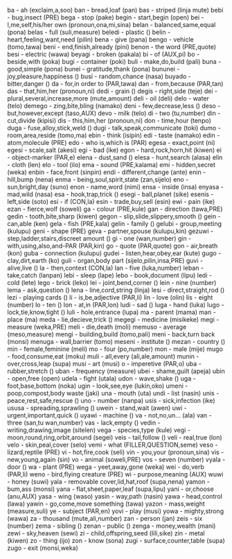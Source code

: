 
ba - ah (exclaim,a,soo)
ban - bread,loaf (pan)
bas - striped (linja mute)
bebi - bug,insect (PRE)
bega - stop (pake)
begin - start,begin (open)
bei - I,me,self,his/her own (pronoun,ona,mi,sina)
belan - balanced,same,equal (pona)
belas - full (suli,measure)
beledi - plastic ()
belin - heart,feeling,want,need (pilin)
bena - give (pana)
bengo - vehicle (tomo,tawa)
beni - end,finish,already (pini)
benon - the word (PRE,quote)
besi - electric (wawa)
beyagi - broken (pakala)
bi - of (AUX,pi)
bo - beside,with (poka)
bugi - container (poki)
buli - make,do,build (pali)
buna - good,simple (pona)
bunei - gratitude,thank (pona)
bununei - joy,pleasure,happiness ()
busi - random,chance (nasa)
buyado - bitter,danger ()
da - for,in order to (PAR,tawa)
dan - from,because (PAR,tan)
das - that,him,her (pronoun,ni)
dedi - grain ()
degis - right,side (teje)
dei - plural,several,increase,more (mute,amount)
deli - oil (deli)
delo - water (telo)
demego - zing,bite,bling (namako)
deni - few,decrease,less ()
deso - but,however,except (taso,AUX)
devo - milk (telo)
di - two (tu,number)
din - cut,divide (kipisi)
dis - this,him,her (pronoun,ni)
don - time,hour (tenpo)
duga - fuse,alloy,stick,weld ()
dugi - talk,speak,communicate (toki)
dumo - room,area,reside (tomo,ma)
ebin - think (isipin)
edi - taste (namako)
edin - atom,molecule (PRE)
edo - who is,which is (PAR)
egesa - exact,point (ni)
egesi - scale,salt (akesi)
egi - bad (ike)
egon - hard,rock,horn,hit (kiwen)
ei - object-marker (PAR,e)
elena - dust,sand ()
elesa - hunt,search (alasa)
elin - cloth (len)
elo - tool (ilo)
ema - sound (PRE,kalama)
emi - hidden,secret (weka)
enbin - face,front (sinpin)
endi - different,change (ante)
enin - hill,bump (nena)
enma - being,soul,spirit,state (zan,sijelo)
eno - sun,bright,day (suno)
enon - name,word (nimi)
ensa - inside (insa)
enyasa - mad,wild (nasa)
esa - hook,trap,trick ()
esegi - ball,planet (sike)
esenis - left,side (soto)
esi - if (CON,la)
esin - trade,buy,sell (esin)
ewi - pain (ike)
ezan - fierce,wolf (soweli)
ga - colour (PRE,kule)
gan - direction (tawa,PRE)
gedin - tooth,bite,sharp (kiwen)
gegon - slip,slide,slippery,smooth ()
gein - can,able (ken)
gela - fish (PRE,kala)
gelin - family ()
gelubi - group,meeting (kulupu)
geni - shape (PRE)
geva - partner,spouse (kulupu,kin)
gezuwi - step,ladder,stairs,discreet amount ()
gi - one (wan,number)
gin - with,using,also,and-PAR (PAR,kin)
go - quote (PAR,quote)
gon - air,breath (kon)
guba - connection (kulupu)
gudei - listen,hear,obey,ear (kute)
gugo - clay,dirt,earth (ko)
guli - organ,body part (sijelo,pilin,insa,PRE)
guvi - alive,live ()
la - then,context (CON,la)
lan - five (luka,number)
leban - take,catch (lanpan)
lebi - sleep (lape)
lebo - book,document (lipu)
ledi - cold (lete)
lego - brick (leko)
lei - joint,bend,corner ()
lein - nine (number)
lema - ask,question ()
lena - line,cord,string (linja)
lesi - direct,straight,rod ()
lezi - playing cards ()
li - is,be,adjective (PAR,li)
lin - love (olin)
lis - eight (number)
lo - ten ()
lon - at,in (PAR,lon)
ludi - sad ()
luga - hand (luka)
lugo - lock,tie,know,tight ()
luli - hole,entrance (lupa)
ma - parent (mama)
man - place (ma)
meda - lie,decieve,trick ()
megegi - medicine (misikeke)
megi - measure (weka,PRE)
meli - die,death (moli)
memuso - average (meso,measure)
mengi - building,build (tomo,pali)
meni - back,turn back (monsi)
menuga - wall,barrier (tomo)
meseni - institute ()
mezan - country ()
min - female,feminine (meli)
mo - four (po,number)
mon - male (mije)
mugo - food,consume,eat (moku)
muli - all,every (ali,ale,amount)
munin - over,cross,leap (supa)
musi - art (musi)
o - imperetive (PAR,o)
uba - rubber,stretch ()
uban - frequency (measure)
ubei - shame,guilt (apeja)
ubin - open,free (open)
udela - fight (utala)
udon - wave,shake ()
uga - foot,base,bottom (noka)
ugin - look,see,eye (lukin,oko)
umeni - poop,compost,body waste (jaki)
una - mouth (uta)
undi - list (nasin)
unis - peace,rest,safe,rescue ()
uno - number (nanpa)
usis - sick,infection (ike)
ususa - spreading,sprawling ()
uwein - stand,wait (awen)
uwi - urgent,important,quick ()
uyawi - machine ()
va - not,no,un... (ala)
van - three (san,tu wan,number)
vas - lack,empty ()
vedin - writing,drawing,image (sitelen)
vega - species,type (kule)
vegi - moon,round,ring,orbit,around (segei)
veis - tail,follow ()
veli - real,true (lon)
velo - skin,peal,cover (selo)
vemi - what (FILLER,QUESTION,seme)
veso - lizard,reptile (PRE)
vi - hot,fire,cook (seli)
vin - you,your (pronoun,sina)
vis - new,young,again (sin)
vo - animal (soweli,PRE)
vos - seven (number)
vyala - door ()
wa - plant (PRE)
wega - yeet,away,gone (weka)
wei - do,verb (PAR,li)
weno - bird,flying creature (PRE)
wi - purpose,meaning (AUX)
wuwi - honey (suwi)
yala - removable cover,lid,hat,roof (supa,nena)
yamon - bum,ass (monsi)
yana - flat,sheet,paper,leaf (supa,lipu)
yani - or,choose (anu,AUX)
yasa - wing (waso)
yasin - way,path (nasin)
yawa - head,control (lawa)
yawin - go,come,move something (tawa)
yazon - mass,weight (measure,suli)
ye - subject (PAR,en)
yovi - play (musi)
yowa - mighty,strong (wawa)
za - thousand (mute,ali,number)
zan - person (jan)
zeis - six (number)
zema - sibling ()
zenan - public ()
zenga - money,wealth (mani)
zewi - sky,heaven (sewi)
zi - child,offspring,seed (lili,sike)
zin - metal (kiwen)
zo - thing (ijo)
zon - know (sona)
zugi - surface,counter,table (supa)
zugo - exit (monsi,weka)